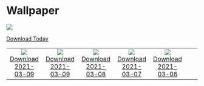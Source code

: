 # Wallpaper
![](https://www.bing.com/th?id=OHR.RollingHills_EN-US0930573674_1920x1080.jpg)

[Download Today](https://www.bing.com/th?id=OHR.RollingHills_EN-US0930573674_UHD.jpg)


|      |      |      |      |      |      |      |
| :----: | :----: | :----: | :----: | :----: | :----: | :----: |
|![](https://www.bing.com/th?id=OHR.RollingHills_EN-US0930573674_1920x1080.jpg)<br />[Download 2021-03-09](https://www.bing.com/th?id=OHR.RollingHills_EN-US0930573674_UHD.jpg)|![](https://www.bing.com/th?id=OHR.LoganClouds_ROW5093307904_1920x1080.jpg)<br />[Download 2021-03-09](https://www.bing.com/th?id=OHR.LoganClouds_ROW5093307904_UHD.jpg)|![](https://www.bing.com/th?id=OHR.NotoriousRBG_EN-US0765557260_1920x1080.jpg)<br />[Download 2021-03-08](https://www.bing.com/th?id=OHR.NotoriousRBG_EN-US0765557260_UHD.jpg)|![](https://www.bing.com/th?id=OHR.Wakodahatchee_EN-US0593250314_1920x1080.jpg)<br />[Download 2021-03-07](https://www.bing.com/th?id=OHR.Wakodahatchee_EN-US0593250314_UHD.jpg)|![](https://www.bing.com/th?id=OHR.PadarIsland_ROW4828387726_1920x1080.jpg)<br />[Download 2021-03-06](https://www.bing.com/th?id=OHR.PadarIsland_ROW4828387726_UHD.jpg)|
